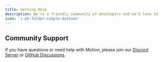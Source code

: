 ```yaml
---
title: Getting Help
description: We're a friendly community of developers and we'd love to help.
icon: 'i-ph-folder-simple-duotone'
---
```


## Community Support

If you have questions or need help with Motion, please join our [Discord Server](https://chat.productdevbook.com) or [GitHub Discussions](https://github.com/oku-ui/motion/discussions).